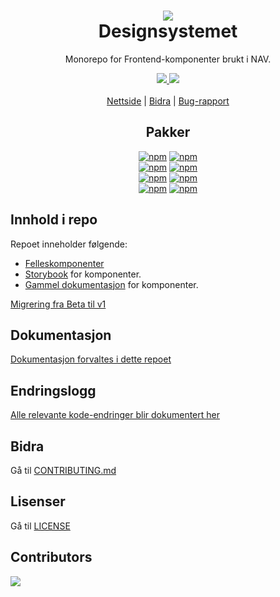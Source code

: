 <h1 align="center">
    <img src="https://avatars.githubusercontent.com/u/11848947?s=200&v=4" />
    <br/>Designsystemet
</h1>

<div align="center">
    <p>
        Monorepo for Frontend-komponenter brukt i NAV.
    </p>
    <div align="center">
      <a href="https://github.com/navikt/Designsystemet/pulls">
          <img src="https://img.shields.io/badge/PRs-welcome-green.svg" />
      </a>
        <img src="https://github.com/navikt/Designsystemet/actions/workflows/build-publish.yml/badge.svg" />
    </div>
    <br/>
    <a href="https://aksel.nav.no">Nettside</a> | <a href="https://github.com/navikt/Designsystemet/blob/master/CONTRIBUTING.md">Bidra</a> | <a href="https://github.com/navikt/Designsystemet/issues">Bug-rapport</a>
<br/>
<h2>Pakker</h2>
<div>
<a href="https://www.npmjs.com/package/@navikt/ds-react"><img alt="npm" src="https://img.shields.io/npm/v/@navikt/ds-react?label=%40navikt%2Fds-react"></a>
<a href="https://www.npmjs.com/package/@navikt/ds-css"><img alt="npm" src="https://img.shields.io/npm/v/@navikt/ds-css?label=%40navikt%2Fds-css"></a>
</div>
<div>
<a href="https://www.npmjs.com/package/@navikt/ds-icons"><img alt="npm" src="https://img.shields.io/npm/v/@navikt/ds-icons?label=%40navikt%2Fds-icons"></a>
<a href="https://www.npmjs.com/package/@navikt/ds-tokens"><img alt="npm" src="https://img.shields.io/npm/v/@navikt/ds-tokens?label=%40navikt%2Fds-tokens"></a>
</div>
<div>
<a href="https://www.npmjs.com/package/@navikt/ds-react-internal"><img alt="npm" src="https://img.shields.io/npm/v/@navikt/ds-react-internal?label=%40navikt%2Fds-react-internal"></a>
<a href="https://www.npmjs.com/package/@navikt/ds-css-internal"><img alt="npm" src="https://img.shields.io/npm/v/@navikt/ds-css-internal?label=%40navikt%2Fds-css-internal"></a>
</div>
<div>
<a href="https://www.npmjs.com/package/@navikt/ds-tailwind"><img alt="npm" src="https://img.shields.io/npm/v/@navikt/ds-tailwind?label=%40navikt%2Fds-tailwind"></a>
<a href="https://www.npmjs.com/package/@navikt/ds-codemod"><img alt="npm" src="https://img.shields.io/npm/v/@navikt/ds-codemod?label=%40navikt%2Fds-codemod"></a>
</div>

</div>

## Innhold i repo

Repoet inneholder følgende:

- [Felleskomponenter](https://github.com/navikt/Designsystemet/tree/master/@navikt/)
- [Storybook](https://master--5f801fb2aea7820022de2936.chromatic.com/) for komponenter.
- [Gammel dokumentasjon](https://old-design-nav.vercel.app) for komponenter.

[Migrering fra Beta til v1](https://aksel.nav.no/designsystem/side/migrering#beta-til-v1)

## Dokumentasjon

[Dokumentasjon forvaltes i dette repoet](https://github.com/navikt/aksel-website)

## Endringslogg

[Alle relevante kode-endringer blir dokumentert her](https://aksel.nav.no/designsystem/side/changelog)

## Bidra

Gå til [CONTRIBUTING.md](https://github.com/navikt/Designsystemet/blob/master/CONTRIBUTING.md)

## Lisenser

Gå til [LICENSE](https://github.com/navikt/Designsystemet/blob/master/LICENCE)

## Contributors

<a href="https://github.com/navikt/Designsystemet/graphs/contributors">
  <img src="https://contrib.rocks/image?repo=navikt/Designsystemet" />
</a>
